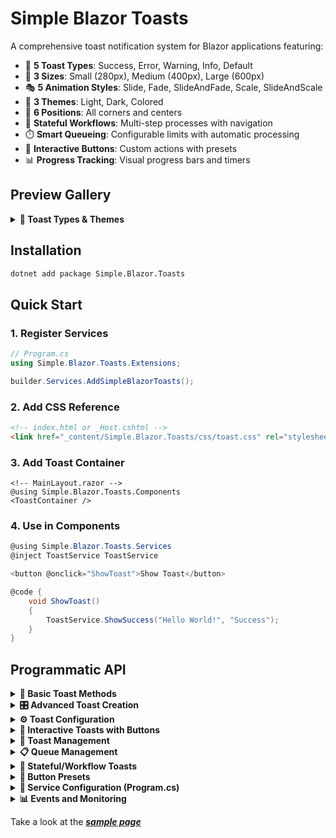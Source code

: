 # Simple Blazor Toasts

A comprehensive toast notification system for Blazor applications featuring:

- 🎯 **5 Toast Types**: Success, Error, Warning, Info, Default
- 📏 **3 Sizes**: Small (280px), Medium (400px), Large (600px)  
- 🎭 **5 Animation Styles**: Slide, Fade, SlideAndFade, Scale, SlideAndScale
- 🌈 **3 Themes**: Light, Dark, Colored
- 📍 **6 Positions**: All corners and centers
- 🔄 **Stateful Workflows**: Multi-step processes with navigation
- ⏱️ **Smart Queueing**: Configurable limits with automatic processing
- 🎨 **Interactive Buttons**: Custom actions with presets
- 📊 **Progress Tracking**: Visual progress bars and timers

## Preview Gallery

<details>
<summary><strong>🎨 Toast Types & Themes</strong></summary>

![Mixed](https://github.com/user-attachments/assets/3fa0aca0-c153-40e3-ac71-a16696811e7b)


![Sizes](https://github.com/user-attachments/assets/13c6d453-2de7-437a-b6bb-5c131bc2445d)


![Stateful](https://github.com/user-attachments/assets/8d27792a-0dec-406b-873a-2e1be1241eb8)


![scale](https://github.com/user-attachments/assets/8593fe74-40d6-462b-ac98-74b0753e7cf9) ![slidefade](https://github.com/user-attachments/assets/d3b3ad8d-0ad2-407c-b568-dbdad800ffd1)

</details>

## Installation

```bash
dotnet add package Simple.Blazor.Toasts
```

## Quick Start

### 1. Register Services

```csharp
// Program.cs
using Simple.Blazor.Toasts.Extensions;

builder.Services.AddSimpleBlazorToasts();
```

### 2. Add CSS Reference

```html
<!-- index.html or _Host.cshtml -->
<link href="_content/Simple.Blazor.Toasts/css/toast.css" rel="stylesheet" />
```

### 3. Add Toast Container

```razor
<!-- MainLayout.razor -->
@using Simple.Blazor.Toasts.Components
<ToastContainer />
```

### 4. Use in Components

```csharp
@using Simple.Blazor.Toasts.Services
@inject ToastService ToastService

<button @onclick="ShowToast">Show Toast</button>

@code {
    void ShowToast()
    {
        ToastService.ShowSuccess("Hello World!", "Success");
    }
}
```

## Programmatic API

<details>
<summary><strong>📝 Basic Toast Methods</strong></summary>

```csharp
// Simple success toast
string toastId = ToastService.ShowSuccess("Operation completed!", "Success");

// Error toast (no auto-dismiss by default)
ToastService.ShowError("Something went wrong", "Error");

// Warning with custom timeout
ToastService.ShowWarning("Please review your data", "Warning", timeoutInSeconds: 10);

// Info toast with specific size
ToastService.ShowInfo("Processing started", "Info", timeoutInSeconds: 5, size: ToastSize.Large);

// Default toast
ToastService.ShowDefault("General message", "Default", timeoutInSeconds: 3);
```

</details>

<details>
<summary><strong>🎛️ Advanced Toast Creation</strong></summary>

```csharp
// Custom toast with all parameters
var toastId = ToastService.ShowToast(
    message: "Custom toast message",
    type: ToastType.Warning,
    title: "Custom Title",
    timeoutInSeconds: 8,
    size: ToastSize.Medium
);

// Toast object with full control
var toast = new ToastItem
{
    Title = "Custom Toast",
    Message = "Advanced configuration",
    Type = ToastType.Info,
    Size = ToastSize.Large,
    TimeoutInSeconds = 10,
    Data = new Dictionary<string, object> { ["userId"] = 123 }
};
var id = ToastService.ShowToast(toast);
```

</details>

<details>
<summary><strong>⚙️ Toast Configuration</strong></summary>

```csharp
// Global settings
ToastService.SetPosition(ToastPosition.TopLeft);
ToastService.SetAnimation(ToastAnimation.SlideAndFade);
ToastService.SetTheme(ToastTheme.Dark);
ToastService.SetMaxVisibleToasts(3);

// Position options: TopLeft, TopCenter, TopRight, BottomLeft, BottomCenter, BottomRight
// Animation options: Slide, Fade, SlideAndFade, Scale, SlideAndScale
// Theme options: Light, Dark, Colored
// Size options: Small (280px), Medium (400px), Large (600px)
```

</details>

<details>
<summary><strong>🎯 Interactive Toasts with Buttons</strong></summary>

```csharp
// Confirmation dialog
ToastService.ShowConfirmation(
    message: "Are you sure you want to delete this item?",
    title: "Confirm Delete",
    onConfirm: (toastId) => { /* Delete logic */ },
    onCancel: (toastId) => { /* Cancel logic */ },
    timeoutInSeconds: 15
);

// Undo action
ToastService.ShowUndoAction(
    message: "Item deleted successfully",
    title: "Deleted",
    onUndo: (toastId) => { /* Restore logic */ },
    timeoutInSeconds: 10
);

// Retry action
ToastService.ShowRetryAction(
    message: "Failed to save. Click retry to try again.",
    title: "Save Failed",
    onRetry: (toastId) => { /* Retry save logic */ }
);

// Custom buttons
var buttons = new List<ToastButton>
{
    new ToastButton
    {
        Text = "View Details",
        CssClass = "btn btn-primary btn-sm",
        OnClick = (toastId) => { /* Navigate to details */ },
        CloseToastOnClick = false
    },
    new ToastButton
    {
        Text = "Dismiss",
        CssClass = "btn btn-secondary btn-sm",
        OnClick = (toastId) => { ToastService.RemoveToast(toastId); },
        CloseToastOnClick = true
    }
};

ToastService.ShowToastWithButtons(
    message: "New notification received",
    type: ToastType.Info,
    title: "Notification",
    buttons: buttons,
    timeoutInSeconds: 20
);
```

</details>

<details>
<summary><strong>🔧 Toast Management</strong></summary>

```csharp
// Remove specific toast
ToastService.RemoveToast(toastId);

// Remove all toasts
ToastService.RemoveAll();

// Update existing toast
ToastService.UpdateToast(
    toastId: toastId,
    newMessage: "Updated message",
    newTitle: "Updated Title",
    newType: ToastType.Success
);

// Extend timeout
ToastService.ExtendTimeout(toastId, additionalSeconds: 5);

// Make persistent (never auto-dismiss)
ToastService.MakePersistent(toastId);

// Add button to existing toast
ToastService.AddButtonToToast(toastId, ToastButtonPresets.Retry(onRetry));

// Check if toast exists
bool isActive = ToastService.IsToastActive(toastId);

// Get toast instance
ToastItem? toast = ToastService.GetToast(toastId);
```

</details>

<details>
<summary><strong>📋 Queue Management</strong></summary>

```csharp
// Queue status
var (visible, queued, total) = ToastService.GetQueueStatus();

// Configure queue
ToastService.SetMaxVisibleToasts(5); // Max 1-10
ToastService.ClearQueue(); // Clear waiting toasts
ToastService.FlushQueue(); // Show all queued toasts immediately

// Queue properties
int queuedCount = ToastService.QueuedCount;
int maxVisible = ToastService.MaxVisibleToasts;
string? activeToastId = ToastService.ActiveToastId;
```

</details>

<details>
<summary><strong>🔄 Stateful/Workflow Toasts</strong></summary>

```csharp
// Multi-step workflow
var states = new List<ToastState>
{
    new ToastState
    {
        Title = "Step 1",
        Message = "Starting process...",
        Type = ToastType.Info,
        AutoAdvanceToNext = true,
        AutoAdvanceDelayMs = 3000
    },
    new ToastState
    {
        Title = "Step 2", 
        Message = "Processing data...",
        Type = ToastType.Warning,
        Buttons = new List<ToastButton>
        {
            ToastButtonPresets.NextStep(),
            ToastButtonPresets.Cancel()
        }
    },
    new ToastState
    {
        Title = "Complete",
        Message = "Process finished successfully!",
        Type = ToastType.Success,
        TimeoutInSeconds = 5
    }
};

string workflowId = ToastService.ShowStatefulToast(states, startImmediately: true, size: ToastSize.Large);

// Navigate workflow programmatically
ToastService.TransitionToNextState(workflowId);
ToastService.TransitionToPreviousState(workflowId);
ToastService.TransitionToState(workflowId, stateIndex: 2);
```

</details>

<details>
<summary><strong>🎨 Button Presets</strong></summary>

```csharp
// Available button presets
ToastButtonPresets.Confirm(onConfirm);
ToastButtonPresets.Cancel(onCancel);
ToastButtonPresets.Delete(onDelete);
ToastButtonPresets.Save(onSave);
ToastButtonPresets.Retry(onRetry);
ToastButtonPresets.Undo(onUndo);
ToastButtonPresets.ViewDetails(onViewDetails);

// Workflow navigation buttons
ToastButtonPresets.NextStep(onNext);
ToastButtonPresets.SkipStep(targetStateIndex, onSkip);
ToastButtonPresets.JumpToState(targetStateIndex, "Go to Step 3", onClick);
ToastButtonPresets.ConditionalChoice("Smart Choice", conditionalTargetFunc, onClick);
```

</details>

<details>
<summary><strong>🚀 Service Configuration (Program.cs)</strong></summary>

```csharp
// Basic registration
builder.Services.AddSimpleBlazorToasts();

// With configuration
builder.Services.AddSimpleBlazorToasts(config =>
{
    config.MaxVisibleToasts = 3;
    config.DefaultPosition = ToastPosition.TopRight;
    config.DefaultTheme = ToastTheme.Dark;
    config.DefaultAnimation = ToastAnimation.SlideAndFade;
});
```

</details>

<details>
<summary><strong>📊 Events and Monitoring</strong></summary>

```csharp
// Subscribe to toast changes
ToastService.OnToastsChanged += () =>
{
    Console.WriteLine($"Toast count: {ToastService.Toasts.Count}");
    Console.WriteLine($"Queue size: {ToastService.QueuedCount}");
};

// Access all active toasts
IReadOnlyCollection<ToastItem> activeToasts = ToastService.Toasts;
```

</details>

Take a look at the ***[sample page](https://github.com/umbraprior/Simple-Blazor-Toasts/blob/main/src/Samples/Components/Pages/ToastDemo.razor)***
